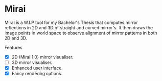 # Mirai

Mirai is a W.I.P tool for my Bachelor's Thesis that computes mirror reflections in 2D and 3D of straight and curved mirror's. It then draws the image points in world space to observe alignment of mirror patterns in both 2D and 3D.

Features
- [x] 2D (Mirai 1.0) mirror visualiser.
- [ ] 3D mirror visualiser.
- [x] Enhanced user interface.
- [x] Fancy rendering options.
